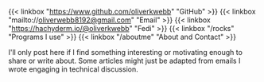 []()

{{< linkbox "https://www.github.com/oliverkwebb" "GitHub" >}}
{{< linkbox "mailto://oliverwebb8192@gmail.com" "Email" >}}
{{< linkbox "https://hachyderm.io/@oliverkwebb" "Fedi" >}}
{{< linkbox "/rocks" "Programs I use" >}}
{{< linkbox "/aboutme" "About and Contact" >}}

I'll only post here if I find something interesting or motivating enough to share or write about. Some articles might just be adapted from emails I wrote engaging in technical discussion.
